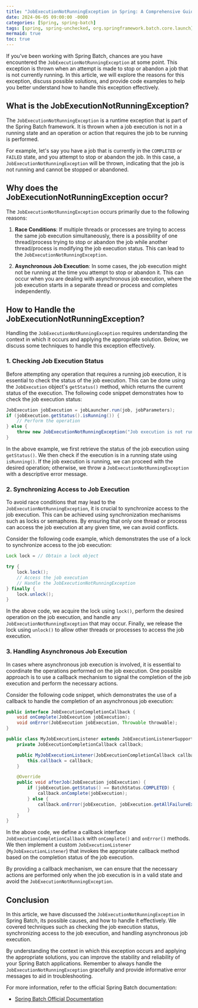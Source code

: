 ```yaml
---
title: "JobExecutionNotRunningException in Spring: A Comprehensive Guide"
date: 2024-06-05 09:00:00 -0000
categories: [Spring, spring-batch]
tags: [spring, spring-unchecked, org.springframework.batch.core.launch]
mermaid: true
toc: true
---
```



If you've been working with Spring Batch, chances are you have encountered the `JobExecutionNotRunningException` at some point. This exception is thrown when an attempt is made to stop or abandon a job that is not currently running. In this article, we will explore the reasons for this exception, discuss possible solutions, and provide code examples to help you better understand how to handle this exception effectively.

## What is the JobExecutionNotRunningException?

The `JobExecutionNotRunningException` is a runtime exception that is part of the Spring Batch framework. It is thrown when a job execution is not in a running state and an operation or action that requires the job to be running is performed.

For example, let's say you have a job that is currently in the `COMPLETED` or `FAILED` state, and you attempt to stop or abandon the job. In this case, a `JobExecutionNotRunningException` will be thrown, indicating that the job is not running and cannot be stopped or abandoned.

## Why does the JobExecutionNotRunningException occur?

The `JobExecutionNotRunningException` occurs primarily due to the following reasons:

1. **Race Conditions**: If multiple threads or processes are trying to access the same job execution simultaneously, there is a possibility of one thread/process trying to stop or abandon the job while another thread/process is modifying the job execution status. This can lead to the `JobExecutionNotRunningException`.

2. **Asynchronous Job Execution**: In some cases, the job execution might not be running at the time you attempt to stop or abandon it. This can occur when you are dealing with asynchronous job execution, where the job execution starts in a separate thread or process and completes independently.

## How to Handle the JobExecutionNotRunningException?

Handling the `JobExecutionNotRunningException` requires understanding the context in which it occurs and applying the appropriate solution. Below, we discuss some techniques to handle this exception effectively.

### 1. Checking Job Execution Status

Before attempting any operation that requires a running job execution, it is essential to check the status of the job execution. This can be done using the `JobExecution` object's `getStatus()` method, which returns the current status of the execution. The following code snippet demonstrates how to check the job execution status:

```java
JobExecution jobExecution = jobLauncher.run(job, jobParameters);
if (jobExecution.getStatus().isRunning()) {
    // Perform the operation
} else {
    throw new JobExecutionNotRunningException("Job execution is not running.");
}
```

In the above example, we first retrieve the status of the job execution using `getStatus()`. We then check if the execution is in a running state using `isRunning()`. If the job execution is running, we can proceed with the desired operation; otherwise, we throw a `JobExecutionNotRunningException` with a descriptive error message.

### 2. Synchronizing Access to Job Execution

To avoid race conditions that may lead to the `JobExecutionNotRunningException`, it is crucial to synchronize access to the job execution. This can be achieved using synchronization mechanisms such as locks or semaphores. By ensuring that only one thread or process can access the job execution at any given time, we can avoid conflicts.

Consider the following code example, which demonstrates the use of a lock to synchronize access to the job execution:

```java
Lock lock = // Obtain a lock object

try {
    lock.lock();
    // Access the job execution
    // Handle the JobExecutionNotRunningException
} finally {
    lock.unlock();
}
```

In the above code, we acquire the lock using `lock()`, perform the desired operation on the job execution, and handle any `JobExecutionNotRunningException` that may occur. Finally, we release the lock using `unlock()` to allow other threads or processes to access the job execution.

### 3. Handling Asynchronous Job Execution

In cases where asynchronous job execution is involved, it is essential to coordinate the operations performed on the job execution. One possible approach is to use a callback mechanism to signal the completion of the job execution and perform the necessary actions.

Consider the following code snippet, which demonstrates the use of a callback to handle the completion of an asynchronous job execution:

```java
public interface JobExecutionCompletionCallback {
    void onComplete(JobExecution jobExecution);
    void onError(JobExecution jobExecution, Throwable throwable);
}

public class MyJobExecutionListener extends JobExecutionListenerSupport {
    private JobExecutionCompletionCallback callback;

    public MyJobExecutionListener(JobExecutionCompletionCallback callback) {
        this.callback = callback;
    }

    @Override
    public void afterJob(JobExecution jobExecution) {
        if (jobExecution.getStatus() == BatchStatus.COMPLETED) {
            callback.onComplete(jobExecution);
        } else {
            callback.onError(jobExecution, jobExecution.getAllFailureExceptions().get(0));
        }
    }
}
```

In the above code, we define a callback interface `JobExecutionCompletionCallback` with `onComplete()` and `onError()` methods. We then implement a custom `JobExecutionListener` (`MyJobExecutionListener`) that invokes the appropriate callback method based on the completion status of the job execution.

By providing a callback mechanism, we can ensure that the necessary actions are performed only when the job execution is in a valid state and avoid the `JobExecutionNotRunningException`.

## Conclusion

In this article, we have discussed the `JobExecutionNotRunningException` in Spring Batch, its possible causes, and how to handle it effectively. We covered techniques such as checking the job execution status, synchronizing access to the job execution, and handling asynchronous job execution.

By understanding the context in which this exception occurs and applying the appropriate solutions, you can improve the stability and reliability of your Spring Batch applications. Remember to always handle the `JobExecutionNotRunningException` gracefully and provide informative error messages to aid in troubleshooting.

For more information, refer to the official Spring Batch documentation:

- [Spring Batch Official Documentation](https://docs.spring.io/spring-batch/docs/current/reference/html/index.html)

